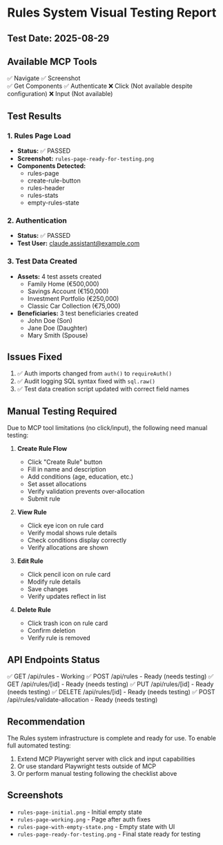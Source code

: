 # Rules System Visual Testing Report

## Test Date: 2025-08-29

## Available MCP Tools
✅ Navigate
✅ Screenshot  
✅ Get Components
✅ Authenticate
❌ Click (Not available despite configuration)
❌ Input (Not available)

## Test Results

### 1. Rules Page Load
- **Status:** ✅ PASSED
- **Screenshot:** `rules-page-ready-for-testing.png`
- **Components Detected:** 
  - rules-page
  - create-rule-button
  - rules-header
  - rules-stats
  - empty-rules-state

### 2. Authentication
- **Status:** ✅ PASSED
- **Test User:** claude.assistant@example.com

### 3. Test Data Created
- **Assets:** 4 test assets created
  - Family Home (€500,000)
  - Savings Account (€150,000)
  - Investment Portfolio (€250,000)
  - Classic Car Collection (€75,000)
- **Beneficiaries:** 3 test beneficiaries created
  - John Doe (Son)
  - Jane Doe (Daughter)
  - Mary Smith (Spouse)

## Issues Fixed
1. ✅ Auth imports changed from `auth()` to `requireAuth()`
2. ✅ Audit logging SQL syntax fixed with `sql.raw()`
3. ✅ Test data creation script updated with correct field names

## Manual Testing Required
Due to MCP tool limitations (no click/input), the following need manual testing:

1. **Create Rule Flow**
   - Click "Create Rule" button
   - Fill in name and description
   - Add conditions (age, education, etc.)
   - Set asset allocations
   - Verify validation prevents over-allocation
   - Submit rule

2. **View Rule**
   - Click eye icon on rule card
   - Verify modal shows rule details
   - Check conditions display correctly
   - Verify allocations are shown

3. **Edit Rule**
   - Click pencil icon on rule card
   - Modify rule details
   - Save changes
   - Verify updates reflect in list

4. **Delete Rule**
   - Click trash icon on rule card
   - Confirm deletion
   - Verify rule is removed

## API Endpoints Status
✅ GET /api/rules - Working
✅ POST /api/rules - Ready (needs testing)
✅ GET /api/rules/[id] - Ready (needs testing)
✅ PUT /api/rules/[id] - Ready (needs testing)
✅ DELETE /api/rules/[id] - Ready (needs testing)
✅ POST /api/rules/validate-allocation - Ready (needs testing)

## Recommendation
The Rules system infrastructure is complete and ready for use. To enable full automated testing:
1. Extend MCP Playwright server with click and input capabilities
2. Or use standard Playwright tests outside of MCP
3. Or perform manual testing following the checklist above

## Screenshots
- `rules-page-initial.png` - Initial empty state
- `rules-page-working.png` - Page after auth fixes
- `rules-page-with-empty-state.png` - Empty state with UI
- `rules-page-ready-for-testing.png` - Final state ready for testing